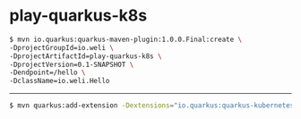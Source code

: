 # play-quarkus-k8s

```bash
$ mvn io.quarkus:quarkus-maven-plugin:1.0.0.Final:create \
-DprojectGroupId=io.weli \
-DprojectArtifactId=play-quarkus-k8s \
-DprojectVersion=0.1-SNAPSHOT \
-Dendpoint=/hello \
-DclassName=io.weli.Hello
```

---

```bash
$ mvn quarkus:add-extension -Dextensions="io.quarkus:quarkus-kubernetes"
```